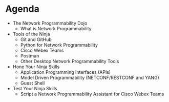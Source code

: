 # Agenda



* The Network Programmability Dojo
    * What is Network Programmability
* Tools of the Ninja
    * Git and GitHub
    * Python for Network Programmability
    * Cisco Webex Teams
    * Postman
    * Other Desktop Network Programmability Tools
* Hone Your Ninja Skills
    * Application Programming Interfaces (APIs)
    * Model Driven Programmability (NETCONF/RESTCONF and YANG)
    * Guest Shell
* Test Your Ninja Skills
    * Script a Network Programmability Assistant for Cisco Webex Teams
